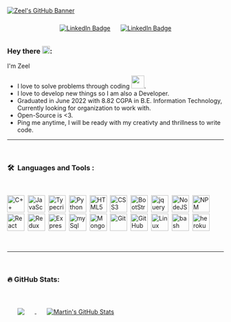 [![Zeel's GitHub Banner](./assests/Banner_NEw.png)](https://braydoncoyer.dev)

<p align="center">
<a href="https://twitter.com/Zeel_it"><img src="https://img.shields.io/badge/Twitter-blue?style=for-the-badge&logo=twitter&logoColor=white" style=" padding: 10px" alt="LinkedIn Badge"></a>
<a href="https://www.linkedin.com/in/zeelpathak"><img src="https://img.shields.io/badge/LinkedIn-blue?style=for-the-badge&logo=linkedin&logoColor=white" style=" padding: 10px" alt="LinkedIn Badge"></a>
</p>



### Hey there <img src="https://media.giphy.com/media/hvRJCLFzcasrR4ia7z/giphy.gif" width="18">:

I'm Zeel

- I love to solve problems through coding <img src="https://media.giphy.com/media/WUlplcMpOCEmTGBtBW/giphy.gif" width="30">.
- I love to develop new things so I am also a Developer.
- Graduated in June 2022 with 8.82 CGPA in B.E. Information Technology, Currently looking for organization to work with.
- Open-Source is <3.
- Ping me anytime, I will be ready with my creativty and thrillness to write code.

---
<br>


### 🛠 &nbsp;Languages and Tools :

<br>

<p>
<img src="https://cdn.jsdelivr.net/gh/devicons/devicon/icons/cplusplus/cplusplus-original.svg" title="C++" alt="C++" width="40" height="40"/>&nbsp;
<img src="https://cdn.jsdelivr.net/gh/devicons/devicon/icons/nodejs/nodejs-original.svg" title="JavaScript" alt="JavaScript" width="40" height="40"/>&nbsp;
<img src="https://cdn.jsdelivr.net/gh/devicons/devicon/icons/typescript/typescript-original.svg" title="TypeScript" alt="Typecript" width="40" height="40"/>&nbsp;
<img src="https://cdn.jsdelivr.net/gh/devicons/devicon/icons/python/python-original.svg" title="Python" alt="Python" width="40" height="40"/>&nbsp;
<img src="https://cdn.jsdelivr.net/gh/devicons/devicon/icons/html5/html5-original.svg" title="HTML5" alt="HTML5" width="40" height="40"/>&nbsp;
<img src="https://cdn.jsdelivr.net/gh/devicons/devicon/icons/css3/css3-original.svg" title="CSS3" alt="CSS3" width="40" height="40"/>&nbsp;
<img src="https://cdn.jsdelivr.net/gh/devicons/devicon/icons/bootstrap/bootstrap-original.svg" title="BootStrap" alt="BootStrap" width="40" height="40"/>&nbsp;
<img src="https://cdn.jsdelivr.net/gh/devicons/devicon/icons/jquery/jquery-original.svg" title="jquery" alt="jquery" width="40" height="40"/>&nbsp;
<img src="https://cdn.jsdelivr.net/gh/devicons/devicon/icons/nodejs/nodejs-original-wordmark.svg" title="NodeJS" alt="NodeJS" width="40" height="40"/>&nbsp;
<img src="https://cdn.jsdelivr.net/gh/devicons/devicon/icons/npm/npm-original-wordmark.svg" title="NPM" alt="NPM" width="40" height="40"/>&nbsp;
<img src="https://cdn.jsdelivr.net/gh/devicons/devicon/icons/react/react-original.svg" title="React" alt="React" width="40" height="40"/>&nbsp;
<img src="https://cdn.jsdelivr.net/gh/devicons/devicon/icons/redux/redux-original.svg" title="Redux" alt="Redux" width="40" height="40"/>&nbsp;
<img src="https://cdn.jsdelivr.net/gh/devicons/devicon/icons/express/express-original.svg" title="Express" alt="Express" width="40" height="40"/>&nbsp;
<img src="https://cdn.jsdelivr.net/gh/devicons/devicon/icons/mysql/mysql-original.svg" title="mySql" alt="mySql" width="40" height="40"/>&nbsp;
<img src="https://cdn.jsdelivr.net/gh/devicons/devicon/icons/mongodb/mongodb-original.svg" title="MongoDB" alt="MongoDB" width="40" height="40"/>&nbsp;
<img src="https://cdn.jsdelivr.net/gh/devicons/devicon/icons/git/git-original.svg" title="Git" alt="Git" width="40" height="40"/>&nbsp;
<img src="https://cdn.jsdelivr.net/gh/devicons/devicon/icons/github/github-original.svg" title="GitHub" alt="GitHub" width="40" height="40"/>&nbsp;
<img src="https://cdn.jsdelivr.net/gh/devicons/devicon/icons/linux/linux-original.svg" title="Linux" alt="Linux" width="40" height="40"/>&nbsp;
<img src="https://cdn.jsdelivr.net/gh/devicons/devicon/icons/bash/bash-original.svg" title="bash" alt="bash" width="40" height="40"/>&nbsp;
<img src="https://cdn.jsdelivr.net/gh/devicons/devicon/icons/heroku/heroku-original.svg" title="heroku" alt="heroku" width="40" height="40"/>&nbsp;
</p>

<br>

---

<br>


### 🔥 GitHub Stats:


<br>

<a href="https://github.com/zeel-pathak">
  <img align="center" style="margin:1.5rem" src="https://github-readme-stats.vercel.app/api/top-langs/?username=zeel-pathak&hide=html,css&title_color=ffffff&text_color=c9cacc&icon_color=4AB197&bg_color=1A2B34" />
</a>

<a href="https://github.com/zeel-pathak">
  <img align="center" style="margin:1.5rem" src="https://github-readme-stats.vercel.app/api?username=zeel-pathak&show_icons=true&line_height=27&count_private=true&title_color=ffffff&text_color=c9cacc&icon_color=4AB097&bg_color=1A2B34" alt="Martin's GitHub Stats" />
</a>


